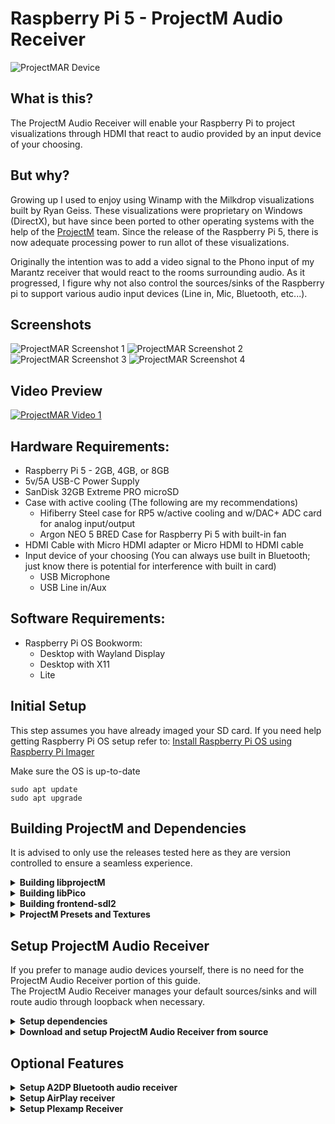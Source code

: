# Raspberry Pi 5 - ProjectM Audio Receiver

![ProjectMAR Device](https://github.com/kholbrook1303/RPI5-Bookworm-ProjectM-Audio-Receiver/blob/main/resources/device.png)

## What is this?
The ProjectM Audio Receiver will enable your Raspberry Pi to project visualizations through HDMI that react to audio provided by an input device of your choosing.  

## But why?
Growing up I used to enjoy using Winamp with the Milkdrop visualizations built by Ryan Geiss.  These visualizations were proprietary on Windows (DirectX), but have since been ported to other operating systems with the help of the [ProjectM](https://github.com/projectM-visualizer/projectm/tree/master) team.  Since the release of the Raspberry Pi 5, there is now adequate processing power to run allot of these visualizations.

Originally the intention was to add a video signal to the Phono input of my Marantz receiver that would react to the rooms surrounding audio.  As it progressed, I figure why not also control the sources/sinks of the Raspberry pi to support various audio input devices (Line in, Mic, Bluetooth, etc...).

## Screenshots
![ProjectMAR Screenshot 1](https://github.com/kholbrook1303/RPI5-Bookworm-ProjectM-Audio-Receiver/blob/main/resources/preview1.png)
![ProjectMAR Screenshot 2](https://github.com/kholbrook1303/RPI5-Bookworm-ProjectM-Audio-Receiver/blob/main/resources/preview2.png)
![ProjectMAR Screenshot 3](https://github.com/kholbrook1303/RPI5-Bookworm-ProjectM-Audio-Receiver/blob/main/resources/preview3.png)
![ProjectMAR Screenshot 4](https://github.com/kholbrook1303/RPI5-Bookworm-ProjectM-Audio-Receiver/blob/main/resources/preview4.png)

## Video Preview
[![ProjectMAR Video 1](https://img.youtube.com/vi/8kj53j3EDec/0.jpg)](https://www.youtube.com/watch?v=8kj53j3EDec)

## Hardware Requirements:

- Raspberry Pi 5 - 2GB, 4GB, or 8GB
- 5v/5A USB-C Power Supply
- SanDisk 32GB Extreme PRO microSD
- Case with active cooling (The following are my recommendations)
    - Hifiberry Steel case for RP5 w/active cooling and w/DAC+ ADC card for analog input/output
    - Argon NEO 5 BRED Case for Raspberry Pi 5 with built-in fan
- HDMI Cable with Micro HDMI adapter or Micro HDMI to HDMI cable
- Input device of your choosing (You can always use built in Bluetooth; just know there is potential for interference with built in card)
    - USB Microphone
    - USB Line in/Aux

## Software Requirements:
- Raspberry Pi OS Bookworm:
  - Desktop with Wayland Display
  - Desktop with X11
  - Lite

## Initial Setup
This step assumes you have already imaged your SD card.  If you need help getting Raspberry Pi OS setup refer to: [Install Raspberry Pi OS using Raspberry Pi Imager](https://www.raspberrypi.com/software/)

Make sure the OS is up-to-date
```
sudo apt update
sudo apt upgrade
```

## Building ProjectM and Dependencies
It is advised to only use the releases tested here as they are version controlled to ensure a seamless experience.

<details>
<summary><b>Building libprojectM</b></summary>

### Install the build tools and dependencies
Get the mandatory packages:
```
sudo apt install build-essential cmake libgl1-mesa-dev mesa-common-dev libglm-dev mesa-utils flex bison openssl libssl-dev git
```

### Download and extract the source package
The current build this project uses is 4.0.0.  There is currently a bug in later releases that impact performance on the Raspberry Pi.
```
cd ~
wget https://github.com/projectM-visualizer/projectm/archive/refs/tags/v4.0.0.tar.gz
tar xf v4.0.0.tar.gz
cd ~/projectm-4.0.0/
mkdir build
cd build
cmake -DENABLE_GLES=ON -DCMAKE_BUILD_TYPE=Release -DCMAKE_INSTALL_PREFIX=/usr/local ..
cmake --build . --parallel && sudo cmake --build . --target install
```

</details>

<details>
<summary><b>Building libPico</b></summary>

### Download, build and install libPico-dev
Because the current repository contains a problematic version of libPico-dev, we must build from source.

Obtain a tested working build of libPico-dev and build.  ***Note:** This is going to take some time to install*
```
cd ~
wget https://pocoproject.org/releases/poco-1.12.5/poco-1.12.5-all.tar.bz2
tar -xjf poco-1.12.5-all.tar.bz2
cd poco-1.12.5-all/
mkdir cmake-build
cd cmake-build
cmake ..
cmake --build . --config Release
sudo cmake --build . --target install
```
You will have to move the libs for projectMSDL frontend to work (Needs further investigation)
```
sudo cp /usr/local/lib/libPoco* /usr/lib/
```

</details>

<details>
<summary><b>Building frontend-sdl2</b></summary>

### Install the dependencies
Get the mandatory packages:
```
sudo apt install libsdl2-dev libfreetype-dev cmake
```

### Download the SDL2 Frontend sources
```
cd ~
git clone https://github.com/kholbrook1303/frontend-sdl2.git
```

### Build and install SDL2 Frontend

```
cd frontend-sdl2/
git submodule init
git submodule update
mkdir cmake-build
cmake -S . -B cmake-build -DCMAKE_BUILD_TYPE=Release
cmake --build cmake-build --config Release
cd cmake-build
make
```

Copy build application to standard directory
```
sudo mkdir /opt/ProjectMSDL
sudo cp -r ~/frontend-sdl2/cmake-build/src/* /opt/ProjectMSDL/
sudo chmod 777 -R /opt/ProjectMSDL
```

Adjust /opt/ProjectMSDL/projectMSDL.properties to suit the Raspberry Pi.  Change the following configurations to the below:
```
projectM.meshX = 64
projectM.meshY = 32
```

For OS Lite enable fullscreen exclusive mode.

***Note:** I have performed testing of this in Desktop with the resolution set higher but with fullscreen exclusive set to 1280x720 however the performance did not improve.*
```
window.fullscreen.exclusiveMode = true
window.fullscreen.width = 1280
window.fullscreen.height = 720
```
For OS Desktop enable fullscreen.
```
window.fullscreen = true
```

Open the '/etc/environment' file to set environment variables
```
sudo nano /etc/environment
```

Add the following entry
```
MESA_GL_VERSION_OVERRIDE=4.5
```

Reboot

</details>

<details>
<summary><b>ProjectM Presets and Textures</b></summary>

## Setup textures and presets
The preset files define the visualizations via pixel shaders and Milkdrop-style equations and parameters.  The projectM library does not ship with any presets or textures so you want to grab them and deploy them:

***Note:** I am currently hand selecting presets that are not only appealing and mostly reactive, but will play seamlessly on the Raspberry Pi.  This will available in the coming weeks.*

### Presets and Textures for the Raspberry Pi 5:
*Special thank you to [mickabrig7](https://github.com/mickabrig7/projectM-presets-rpi5) for benchmarking 11,233 presets to narrow down a package specially for the Raspberry Pi 5!*

Textures / Presets - https://github.com/mickabrig7/projectM-presets-rpi5.git

### General Presets and Textures:
Textures:
- [Base Milkdrop texture pack](https://github.com/projectM-visualizer/presets-milkdrop-texture-pack) - Recommended for
  use with _any_ preset pack!

Presets:
- [Cream of the Crop Pack](https://github.com/projectM-visualizer/presets-cream-of-the-crop) - A collection of about 10K
  presets compiled by Jason Fletcher. Currently, projectM's default preset pack.
- [Classic projectM Presets](https://github.com/projectM-visualizer/presets-projectm-classic) - A bit over 4K presets
  shipped with previous versions of projectM.
- [Milkdrop 2 Presets](https://github.com/projectM-visualizer/presets-milkdrop-original) - The original preset
  collection shipped with Milkdrop and Winamp.
- [En D Presets](https://github.com/projectM-visualizer/presets-en-d) - About 50 presets created by "En D".

</details>

## Setup ProjectM Audio Receiver
If you prefer to manage audio devices yourself, there is no need for the ProjectM Audio Receiver portion of this guide.  
The ProjectM Audio Receiver manages your default sources/sinks and will route audio through loopback when necessary.  

<details>
<summary><b>Setup dependencies</b></summary>
<br/>

xautomation is currently used to persist preset shuffling in projectmWrapper.py as I have observed a bug causing it to hang.

```
sudo apt install xautomation pulseaudio
```

Check to ensure your device is configured for PulseAudio by going to sudo raspi-config, then select Advanced Options - Audio Config - PulseAudio (Reboot if you made any changes)

To enable higher sample rates in Pulseaudio (Specifically for various DACs) ensure you add the following to Pulseaudio daemon config
```
resample-method = soxr-vhq
avoid-resampling = true
default-sample-format = s24le
default-sample-rate = 44100
alternate-sample-rate = 48000
```

Either restart or you can run 
```
systemctl --user restart pulseaudio.socket
systemctl --user restart pulseaudio.service
```

</details>

<details>
<summary><b>Download and setup ProjectM Audio Receiver from source</b></summary>

### Obtain the latest source
Pull the sources from Github
```
cd ~
git clone https://github.com/kholbrook1303/RPI5-Bookworm-ProjectM-Audio-Receiver.git
```

Copy the projectMAR bash script to the ProjectMSDL installation directory
```
cp -r ~/RPI5-Bookworm-ProjectM-Audio-Receiver/* /opt/ProjectMSDL/
```

### Setup Python virtual environment
Install the virtual environment
```
cd /opt/ProjectMSDL/
python3 -m venv env
```

### Get all Python dependencies
Install all Python dependencies
```
/opt/ProjectMSDL/env/bin/python3 -m pip install -r requirements.txt
```

### Configure ProjectM Audio Receiver
Select the audio receiver mode.  Automatic will handle connected devices without any user configuration
Manual will allow you to be more granular with your devices (As well as switch between mic and aux devices)
```
ar_mode=manual
```

if using automatic mode, ensure you have specified the appropriate audio mode.
if you want the input audio routed to the output device, select aux, otherwise to only listen to environmental sound use mic mode.
An example of mic mode would be a receiver playing a phono input while playing video from the pi
```
audio_mode=aux
```

If using manual mode, update /opt/ProjectMSDL/projectMAR.conf to include the input/output devices.
To get the devices, connect them and run 'pactl list sources/sinks short' and take note of the device name
```
mic_devices=
aux_devices=
sink_devices=
```

### Test to ensure there are no issues
Run the following to execute ProjectM Audio Receiver:
```
/opt/ProjectMSDL/env/bin/python3 /opt/ProjectMSDL/projectMAR.py
```

If all is well close ProjectMSDL
```
alt+F4 (or 'sudo killall projectMSDL' from terminal)
```

## Environment Specific Instructions

  <details>
  <summary><b>RPI OS Desktop Instructions</b></summary>
  
  ### Setup the auto start on boot

  Add ProjectMAR to autostart
  ```
  sudo nano /etc/xdg/autostart/projectm.desktop
  ```

  Add the following configuration
  ```
  [Desktop Entry]
  Name=ProjectMAR
  Exec=/opt/ProjectMSDL/env/bin/python3 /opt/ProjectMSDL/projectMAR.py
  Type=Application
  ```
  </details>

  <details>
  <summary><b>RPI OS Lite Instructions</b></summary>
 
  ### Setup the auto start on boot

  Enable autologon if using the lite version of RPI OS

  Enable auto-logon.  Run the following command and then navigate to System Options -> Boot / Auto Logon -> Console Auto Logon
  ```
  sudo raspi-config
  ```

  Enfore a resolution for Raspberry Pi OS Lite.  Edit the boot cmdline.txt.
  ```
  sudo nano /boot/firmware/cmdline.txt
  ```

  Add the device, resolution, and refresh rate to the end of the cmdline.txt
  ```
  video=HDMI-A-1:1280x720M@60 video=HDMI-A-2:1280x720M@60
  ```

  ### Create a startup service
  Create a service by running
  ```
  sudo nano /etc/systemd/user/projectm.service
  ```

  ```
  [Unit]
  Description=ProjectMAR

  [Service]
  Type=simple
  ExecStart=/opt/ProjectMSDL/env/bin/python3 /opt/ProjectMSDL/projectMAR.py
  Restart=on-failure

  [Install]
  WantedBy=default.target
  ```

  Enable and start the service
  ```
  systemctl --user enable projectm
  systemctl --user start projectm
  ```
  </details>

</details>

## Optional Features

<details>
<summary><b>Setup A2DP Bluetooth audio receiver </b></summary>

### Get Bluetooth dependencies

Acquire all the necessary dependecies
```
sudo apt-get install pulseaudio-module-bluetooth
```

### Configure Bluetooth functionality
Make the Pi permanently discoverable as an A2DP Sink.
```
sudo nano /etc/bluetooth/main.conf
```

And add / uncomment / change
```
...
Class = 0x41C
...
DiscoverableTimeout = 0
```

```
sudo systemctl restart bluetooth
```

```
bluetoothctl power on
bluetoothctl discoverable on
bluetoothctl pairable on
bluetoothctl agent on
```

Reboot
```
sudo reboot
```

```
bluetoothctl
```
Pair your device then trust it when you see Device <MAC> Connected: yes
```
trust DC:DC:E2:FF:04:A1
```

Auto pairing / trusting / no PIN
```
sudo apt-get install bluez-tools
```

### Configure Bluetooth agent service
```
sudo nano /etc/systemd/system/bt-agent.service
```

```
[Unit]
Description=Bluetooth Auth Agent
After=bluetooth.service
PartOf=bluetooth.service

[Service]
Type=simple
ExecStart=/usr/bin/bt-agent -c NoInputNoOutput
KillSignal=SIGUSR1

[Install]
WantedBy=bluetooth.target
```

Enable and start the Bluetooth service
```
sudo systemctl enable bt-agent
sudo systemctl start bt-agent
```
</details>

<details>
<summary><b>Setup AirPlay receiver</b></summary>


### Setup and build Shairport Sync

* It is advised to follow the most recent build steps from https://github.com/mikebrady/shairport-sync/blob/master/BUILD.md

### Get Shairport-Sync dependencies
Install required dependencies
```
sudo apt install --no-install-recommends build-essential git autoconf automake libtool libpulse-dev \
    libpopt-dev libconfig-dev libasound2-dev avahi-daemon libavahi-client-dev libssl-dev libsoxr-dev \
    libplist-dev libsodium-dev libavutil-dev libavcodec-dev libavformat-dev uuid-dev libgcrypt-dev xxd
```

### Obtain the latest source
Clone and build shairport-sync
```
cd ~
git clone https://github.com/mikebrady/shairport-sync.git
cd shairport-sync
autoreconf -fi
./configure --sysconfdir=/etc --with-alsa \
    --with-soxr --with-avahi --with-ssl=openssl --with-systemd --with-airplay-2 --with-pa
make
sudo make install
```

### Setup and build NQPTP
* It is advised to follow the most recent build steps from https://github.com/mikebrady/nqptp

Clone and build nqptp
```
cd ~
git clone https://github.com/mikebrady/nqptp.git
cd nqptp
autoreconf -fi
./configure --with-systemd-startup
make
sudo make install
```

### Enable Services
```
sudo systemctl enable nqptp
sudo systemctl start nqptp
```

## Environment Specific Instructions

  <details>
  <summary><b>RPI OS Desktop Instructions</b></summary>
  ### Setup the auto start on boot

  Add Shairport to autostart
  ```
  sudo nano /etc/xdg/autostart/shairport.desktop
  ```

  Add the following configuration
  ```
  [Desktop Entry]
  Name=Shairport
  Exec=/usr/local/bin/shairport-sync
  Type=Application
  ```
  </details>

  <details>
  <summary><b>RPI OS Lite Instructions</b></summary>

  Create a service by running
  ```
  sudo nano /etc/systemd/user/shairport.service
  ```
  Add the following contents, then press 'ctrl+x' to exit and press 'y' to accept changes
  ```
  [Unit]
  Description=Shairport-Sync

  [Service]
  Type=simple
  ExecStart=/usr/local/bin/shairport-sync
  Restart=on-failure

  [Install]
  WantedBy=default.target
  ```

  Enable and start the service
  ```
  systemctl --user enable shairport
  systemctl --user start shairport
  ```
  </details>
  <br/>

</details>

<details>
<summary><b>Setup Plexamp Receiver</b></summary>

### Get PlexAmp and NodeJS

```
cd ~
wget https://plexamp.plex.tv/headless/Plexamp-Linux-headless-v4.11.0.tar.bz2
tar -xvjf Plexamp-Linux-headless-v4.11.0.tar.bz2
cd plexamp
sudo apt-get install -y ca-certificates curl gnupg && sudo mkdir -p /etc/apt/keyrings
curl -fsSL https://deb.nodesource.com/gpgkey/nodesource-repo.gpg.key | sudo gpg --dearmor -o /etc/apt/keyrings/nodesource.gpg
NODE_MAJOR=20
echo deb [signed-by=/etc/apt/keyrings/nodesource.gpg] https://deb.nodesource.com/node_$NODE_MAJOR.x nodistro main | sudo tee /etc/apt/sources.list.d/nodesource.list
sudo apt-get update && sudo apt-get install -y nodejs
```

### Setup your Plexamp token

Initialize Plexamp for the first time
```
node ~/plexamp/js/index.js
```

Obtain your claim token.  In a seperate browser goto:
https://plex.tv/claim

Paste the claim code in the terminal window and proceed with naming your player

## Environment Specific Instructions

  <details>
  <summary><b>RPI OS Desktop Instructions</b></summary>
  
  ### Setup the auto start on boot

  Add Plexamp to autostart
  ```
  sudo nano /etc/xdg/autostart/plexamp.desktop
  ```

  Add the following configuration (Make sure to change the USERNAME variable)
  ```
  [Desktop Entry]
  Name=Plexamp
  Exec=/usr/bin/node /home/<USERNAME>/plexamp/js/index.js
  Type=Application
  ```
  </details>

  <details>
  <summary><b>RPI OS Lite Instructions</b></summary>

  Create a service by running
  ```
  sudo nano /etc/systemd/user/plexamp.service
  ```

  Add the following contents, then press 'ctrl+x' to exit and press 'y' to accept changes (Make sure to change the USERNAME variable)
  ```
  [Unit]
  Description=Plexamp

  [Service]
  Type=simple
  ExecStart=/usr/bin/node /home/<USERNAME>/plexamp/js/index.js
  Restart=on-failure

  [Install]
  WantedBy=default.target
  ```

  Enable and start the service
  ```
  systemctl --user enable plexamp
  systemctl --user start plexamp
  ```
  </details>
<br/>

On a system with a web browser navigate to your Plexamp system
```
http://<RaspberryPi_IP>:32500
```

Login with your PlexPass credentials

</details>